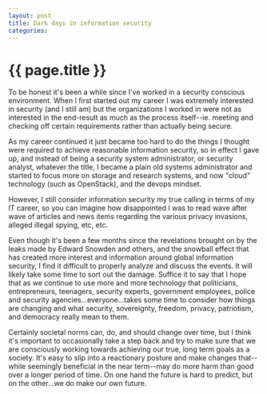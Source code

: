 ```yaml
---
layout: post
title: Dark days in information security
categories:
---
```


# {{ page.title }}

To be honest it's been a while since I've worked in a security conscious environment. When I first started out my career I was extremely interested in security (and I still am) but the organizations I worked in were not as interested in the end-result as much as the process itself--ie. meeting and checking off certain requirements rather than actually being secure. 

As my career continued it just became too hard to do the things I thought were required to achieve reasonable information security, so in effect I gave up, and instead of being a security system administrator, or security analyst, whatever the title, I became a plain old systems administrator and started to focus more on storage and research systems, and now "cloud" technology (such as OpenStack), and the devops mindset.

However, I still consider information security my true calling in terms of my IT career, so you can imagine how disappointed I was to read wave after wave of articles and news items regarding the various privacy invasions, alleged illegal spying, etc, etc.

Even though it's been a few months since the revelations brought on by the leaks made by Edward Snowden and others, and the snowball effect that has created more interest and information around global information security, I find it difficult to properly analyze and discuss the events. It will likely take some time to sort out the damage. Suffice it to say that I hope that as we continue to use more and more technology that politicians, entrepreneurs, teenagers, security experts, government employees, police and security agencies...everyone...takes some time to consider how things are changing and what security, sovereignty, freedom, privacy, patriotism, and democracy really mean to them.

Certainly societal norms can, do, and should change over time, but I think it's important to occasionally take a step back and try to make sure that we are consciously working towards achieving our true, long term goals as a society. It's easy to slip into a reactionary posture and make changes that--while seemingly beneficial in the near term--may do more harm than good over a longer period of time. On one hand the future is hard to predict, but on the other...we do make our own future.
